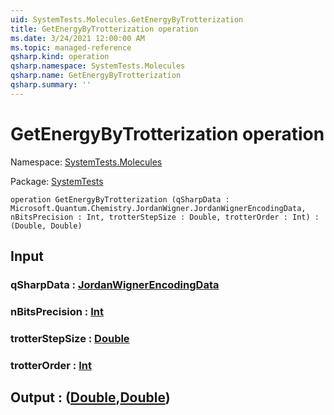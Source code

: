 ```yaml
---
uid: SystemTests.Molecules.GetEnergyByTrotterization
title: GetEnergyByTrotterization operation
ms.date: 3/24/2021 12:00:00 AM
ms.topic: managed-reference
qsharp.kind: operation
qsharp.namespace: SystemTests.Molecules
qsharp.name: GetEnergyByTrotterization
qsharp.summary: ''
---
```


# GetEnergyByTrotterization operation

Namespace: [SystemTests.Molecules](xref:SystemTests.Molecules)

Package: [SystemTests](https://nuget.org/packages/SystemTests)




```qsharp
operation GetEnergyByTrotterization (qSharpData : Microsoft.Quantum.Chemistry.JordanWigner.JordanWignerEncodingData, nBitsPrecision : Int, trotterStepSize : Double, trotterOrder : Int) : (Double, Double)
```


## Input

### qSharpData : [JordanWignerEncodingData](xref:Microsoft.Quantum.Chemistry.JordanWigner.JordanWignerEncodingData)




### nBitsPrecision : [Int](xref:microsoft.quantum.lang-ref.int)




### trotterStepSize : [Double](xref:microsoft.quantum.lang-ref.double)




### trotterOrder : [Int](xref:microsoft.quantum.lang-ref.int)





## Output : ([Double](xref:microsoft.quantum.lang-ref.double),[Double](xref:microsoft.quantum.lang-ref.double))

